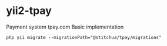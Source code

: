# yii2-tpay
Payment system tpay.com Basic implementation


```
php yii migrate --migrationPath="@stitchua/tpay/migrations"
```